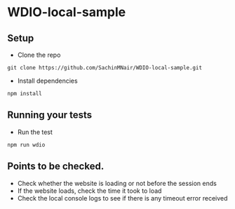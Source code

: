 # WDIO-local-sample

## Setup
* Clone the repo <br>

`git clone https://github.com/SachinMNair/WDIO-local-sample.git`

* Install dependencies <br>

`npm install`

## Running your tests
- Run the test <br>

`npm run wdio`

## Points to be checked.

- Check whether the website is loading or not before the session ends <br>
- If the website loads, check the time it took to load <br>
- Check the local console logs to see if there is any timeout error received